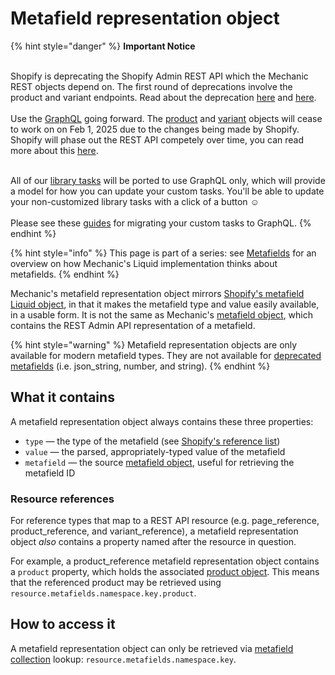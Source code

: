 # Metafield representation object

{% hint style="danger" %}
**Important Notice**

\
Shopify is deprecating the Shopify Admin REST API which the Mechanic REST objects depend on. The first round of deprecations involve the product and variant endpoints. Read about the deprecation  [here](https://shopify.dev/docs/apps/build/graphql/migrate/new-product-model#whats-changing) and [here](https://shopify.dev/docs/apps/build/graphql/migrate).\
\
Use the [GraphQL](../../../../../core/actions/shopify.md#graphql) going forward. The [product](../product.md) and [variant](../variant.md) objects will cease to work on on Feb 1, 2025 due to the changes being made by Shopify. Shopify will phase out the REST API competely over time, you can read more about this [here](https://shopify.dev/docs/apps/build/graphql/migrate).

\
All of our [library tasks](https://tasks.mechanic.dev/) will be ported to use GraphQL only, which will provide a model for how you can update your custom tasks. You'll be able to update your non-customized library tasks with a click of a button :relaxed:\
\
Please see these [guides](../../../../../resources/converting-tasks-from-shopify-rest-to-graphql/) for migrating your custom tasks to GraphQL.
{% endhint %}

{% hint style="info" %}
This page is part of a series: see [Metafields](./) for an overview on how Mechanic's Liquid implementation thinks about metafields.
{% endhint %}

Mechanic's metafield representation object mirrors [Shopify's metafield Liquid object](https://shopify.dev/api/liquid/objects/metafield), in that it makes the metafield type and value easily available, in a usable form. It is not the same as Mechanic's [metafield object](metafield-object.md), which contains the REST Admin API representation of a metafield.

{% hint style="warning" %}
Metafield representation objects are only available for modern metafield types. They are not available for [deprecated metafields](https://shopify.dev/api/liquid/objects/metafield#deprecated-metafields) (i.e. json\_string, number, and string).
{% endhint %}

## What it contains

A metafield representation object always contains these three properties:

* `type` — the type of the metafield (see [Shopify's reference list](https://shopify.dev/apps/metafields/definitions/types))
* `value` — the parsed, appropriately-typed value of the metafield
* `metafield` — the source [metafield object](metafield-object.md), useful for retrieving the metafield ID

### Resource references

For reference types that map to a REST API resource (e.g. page\_reference, product\_reference, and variant\_reference), a metafield representation object _also_ contains a property named after the resource in question.

For example, a product\_reference metafield representation object contains a `product` property, which holds the associated [product object](../product.md). This means that the referenced product may be retrieved using `resource.metafields.namespace.key.product`.

## How to access it

A metafield representation object can only be retrieved via [metafield collection](metafield-collection.md) lookup: `resource.metafields.namespace.key`.
